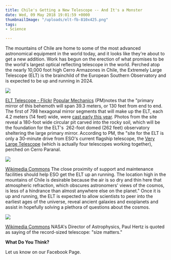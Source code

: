 ```yaml
---
title: Chile's Getting a New Telescope -- And It's a Monster
date: Wed, 09 May 2018 19:01:59 +0000
thumbnailImage: "/uploads/elt-fb-810x425.png"
tags:
- Science

---
```

The mountains of Chile are home to some of the most advanced astronomical equipment in the world today, and it looks like they're about to get a new addition. Work has begun on the erection of what promises to be the world's largest optical reflecting telescope in the world. Perched atop the nearly 10,000 foot high Cerro Armazones in Chile, the Extremely Large Telescope (ELT) is the brainchild of the European Southern Observatory and is expected to be up and running in 2024. 

![](http://newsattorneys.staging.wpengine.com/wp-content/uploads/2018/05/extremely-large-telescope-1024x694.jpg) 

[ELT Telescope - Flickr](https://www.flickr.com/photos/esoastronomy/24523346059) [Popular Mechanics](https://www.popularmechanics.com/space/telescopes/a20264196/foundation-construction-extremely-large-telescope-chile/) (PM)notes that the "primary mirror of this behemoth will span 39.3 meters, or 130 feet from end to end. The first of 798 hexagonal mirror segments that will make up the ELT, each 4.2 meters (14 feet) wide, were [cast early this year](https://www.popularmechanics.com/space/telescopes/a15017112/extremely-large-telescope-mirrors-cast/). Photos from the site reveal a 180-foot wide circular pit carved into the rocky soil, which will be the foundation for the ELT's  262-foot domed (262 feet) observatory sheltering the large primary mirror. According to PM, the "site for the ELT is only a 30-minute drive from ESO's current flagship telescope, the [Very Large Telescope](https://www.popularmechanics.com/space/telescopes/a24674/very-large-telescope-upgrade-alpha-centauri/) (which is actually four telescopes working together), perched on Cerro Paranal. 

![](http://newsattorneys.staging.wpengine.com/wp-content/uploads/2018/05/extremely-large-telescope-optical-system-1024x683.jpg) 

[Wikimedia Commons](https://commons.wikimedia.org/wiki/File:The_optical_system_of_the_ELT_showing_the_location_of_the_mirrors.jpg) The close proximity of support and maintenance facilities should help ESO get the ELT up an running. The location high in the mountains of Chile is desirable because the air is so dry and thin here that atmospheric refraction, which obscures astronomers' views of the cosmos, is less of a hindrance than almost anywhere else on the planet." Once it is up and running, the ELT is expected to allow scientists to peer into the earliest ages of the universe, reveal ancient galaxies and exoplanets and assist in hopefully solving a plethora of questions about the cosmos. 

![](http://newsattorneys.staging.wpengine.com/wp-content/uploads/2018/05/extremely-large-telescope-vlt-colisseum-1024x420.jpg) 

[Wikimedia Commons](https://commons.wikimedia.org/wiki/File:E-ELT_and_VLT_vs_Colosseum.jpg) NASA's Director of Astrophysics, Paul Hertz is quoted as saying of the record-sized telescope: "size matters." 

**What Do You Think?** 

Let us know on our Facebook Page.